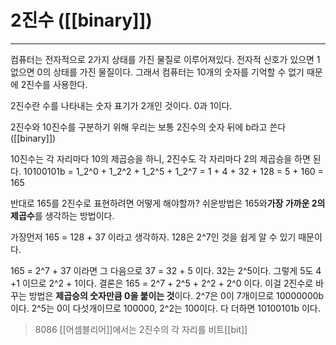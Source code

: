 # 2진수 ([[binary]])
---
컴퓨터는 전자적으로 2가지 상태를 가진 물질로 이루어져있다. 전자적 신호가 있으면 1 없으면 0의 상태를 가진 물질이다. 그래서 컴퓨터는 10개의 숫자를 기억할 수 없기 때문에 2진수를 사용한다.

2진수란 수를 나타내는 숫자 표기가 2개인 것이다. 0과 1이다.

2진수와 10진수를 구분하기 위해 우리는 보통 2진수의 숫자 뒤에 b라고 쓴다 ([[binary]])

10진수는 각 자리마다 10의 제곱승을 하니, 2진수도 각 자리마다 2의 제곱승을 하면 된다.
10100101b = 1_2^0 + 1_2^2 + 1_2^5 + 1_2^7 = 1 + 4 + 32 + 128 = 5 + 160 = 165

반대로 165를 2진수로 표현하려면 어떻게 해야할까? 쉬운방법은 165와**가장 가까운 2의 제곱수**를 생각하는 방법이다.

가장먼저 165 = 128 + 37 이라고 생각하자. 128은 2^7인 것을 쉽게 알 수 있기 때문이다.

165 = 2^7 + 37 이라면 그 다음으로 37 = 32 + 5 이다. 32는 2^5이다. 그렇게 5도 4 +1 이므로 2^2 + 1이다. 결론은 165 = 2^7 + 2^5 + 2^2 + 2^0 이다. 이걸 2진수로 바꾸는 방법은 **제곱승의 숫자만큼 0을 붙이는 것**이다. 2^7은 0이 7개이므로 10000000b 이다. 2^5는 0이 다섯개이므로 100000, 2^2는 100이다. 다 더하면 10100101b 이다.

> 8086 [[어셈블리어]]에서는 2진수의 각 자리를 비트[[bit]]

